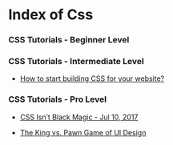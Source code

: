 
# Index of Css


### CSS Tutorials - Beginner Level


### CSS Tutorials - Intermediate Level

- [How to start building CSS for your website?](https://codeburst.io/how-to-start-building-css-for-your-website-d0714763fb18)
                        

### CSS Tutorials - Pro Level

- [CSS Isn’t Black Magic - Jul 10, 2017](https://medium.freecodecamp.org/its-not-dark-magic-pulling-back-the-curtains-from-your-stylesheets-c8d677fa21b2)
                        
- [The King vs. Pawn Game of UI Design](http://alistapart.com/article/the-king-vs-pawn-game-of-ui-design)
                        
